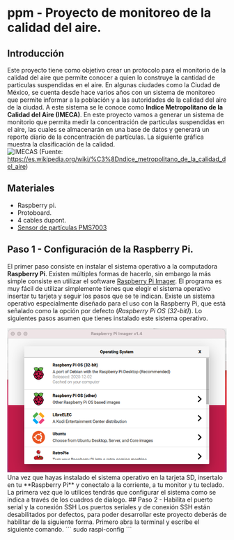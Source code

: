 # ppm - Proyecto de monitoreo de la calidad del aire. 
## Introducción
Este proyecto tiene como objetivo crear un protocolo para el monitorio de la calidad del aire que permite conocer a quien lo construye la cantidad de particulas suspendidas en el aire. En algunas ciudades como la Ciudad de México, se cuenta desde hace varios años con un sistema de monitoreo que permite informar a la población y a las autoridades de la calidad del aire de la ciudad. A este sistema se le conoce como **Indice Metropolitano de la Calidad del Aire (IMECA)**. En este proyecto vamos a generar un sistema de monitorio que permita medir la concentración de partículas suspendidas en el aire, las cuales se almacenarán en una base de datos y generará un reporte díario de la concentración de partículas. La siguiente gráfica muestra la clasificación de la calidad. <br>
![IMECAS](https://upload.wikimedia.org/wikipedia/commons/thumb/c/cb/Imeca.svg/1000px-Imeca.svg.png)
(Fuente: https://es.wikipedia.org/wiki/%C3%8Dndice_metropolitano_de_la_calidad_del_aire)
## Materiales
* Raspberry pi.
* Protoboard.
* 4 cables dupont.
* <a href="https://www.espruino.com/PMS7003">Sensor de partículas PMS7003</a>
## Paso 1 - Configuración de la Raspberry Pi.
El primer paso consiste en instalar el sistema operativo a la computadora **Raspberry Pi**. Existen múltiples formas de hacerlo, sin embargo la más simple consiste en utilizar el software <a href="https://www.raspberrypi.org/software/">Raspberry Pi Imager</a>. El programa es muy fácil de utilizar simplemente tienes que elegir el sistema operativo insertar tu tarjeta y seguir los pasos que se te indican. Existe un sistema operativo especialmente diseñado para el uso con la Raspberry Pi, que está señalado como la opción por defecto (*Raspberry Pi OS (32-bit)*). Lo siguientes pasos asumen que tienes instalado este sistema operativo.
<div style="text-align:center"><img src="./img/pi_imager.png"></div>
Una vez que hayas instalado el sistema operativo en la tarjeta SD, insertalo en tu **Raspberry Pi** y conectalo a la corriente, a tu monitor y tu teclado. La primera vez que lo utilices tendrás que configurar el sistema como se indica a través de los cuadros de dialogo. 
## Paso 2 - Habilita el puerto serial y la conexión SSH
Los puertos seriales y de conexión SSH están desabilitados por defectos, para poder desarrollar este proyecto deberás de habilitar de la siguiente forma. Primero abra la terminal y escribe el siguiente comando. 
```
sudo raspi-config
```
